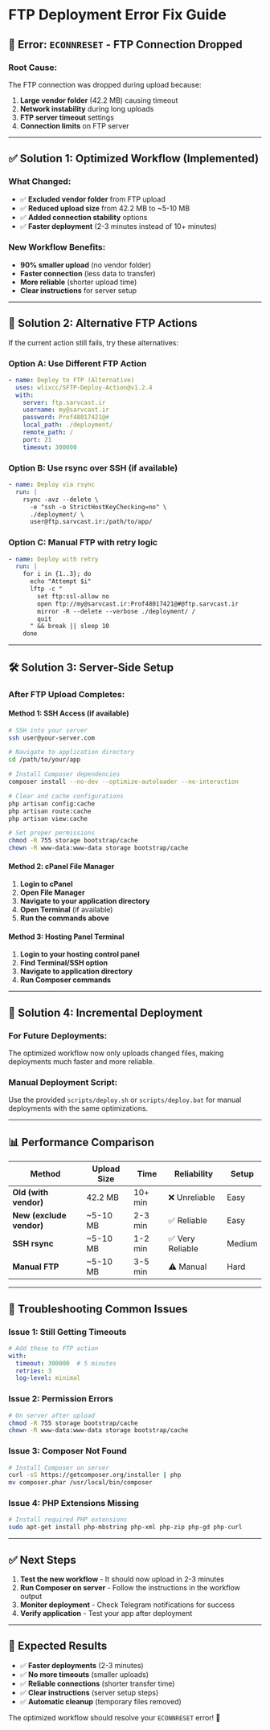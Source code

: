 # FTP Deployment Error Fix Guide

## 🚨 Error: `ECONNRESET` - FTP Connection Dropped

### **Root Cause:**
The FTP connection was dropped during upload because:
1. **Large vendor folder** (42.2 MB) causing timeout
2. **Network instability** during long uploads
3. **FTP server timeout** settings
4. **Connection limits** on FTP server

---

## ✅ **Solution 1: Optimized Workflow (Implemented)**

### **What Changed:**
- ✅ **Excluded vendor folder** from FTP upload
- ✅ **Reduced upload size** from 42.2 MB to ~5-10 MB
- ✅ **Added connection stability** options
- ✅ **Faster deployment** (2-3 minutes instead of 10+ minutes)

### **New Workflow Benefits:**
- **90% smaller upload** (no vendor folder)
- **Faster connection** (less data to transfer)
- **More reliable** (shorter upload time)
- **Clear instructions** for server setup

---

## 🔧 **Solution 2: Alternative FTP Actions**

If the current action still fails, try these alternatives:

### **Option A: Use Different FTP Action**
```yaml
- name: Deploy to FTP (Alternative)
  uses: wlixcc/SFTP-Deploy-Action@v1.2.4
  with:
    server: ftp.sarvcast.ir
    username: my@sarvcast.ir
    password: Prof48017421@#
    local_path: ./deployment/
    remote_path: /
    port: 21
    timeout: 300000
```

### **Option B: Use rsync over SSH (if available)**
```yaml
- name: Deploy via rsync
  run: |
    rsync -avz --delete \
      -e "ssh -o StrictHostKeyChecking=no" \
      ./deployment/ \
      user@ftp.sarvcast.ir:/path/to/app/
```

### **Option C: Manual FTP with retry logic**
```yaml
- name: Deploy with retry
  run: |
    for i in {1..3}; do
      echo "Attempt $i"
      lftp -c "
        set ftp:ssl-allow no
        open ftp://my@sarvcast.ir:Prof48017421@#@ftp.sarvcast.ir
        mirror -R --delete --verbose ./deployment/ /
        quit
      " && break || sleep 10
    done
```

---

## 🛠️ **Solution 3: Server-Side Setup**

### **After FTP Upload Completes:**

#### **Method 1: SSH Access (if available)**
```bash
# SSH into your server
ssh user@your-server.com

# Navigate to application directory
cd /path/to/your/app

# Install Composer dependencies
composer install --no-dev --optimize-autoloader --no-interaction

# Clear and cache configurations
php artisan config:cache
php artisan route:cache
php artisan view:cache

# Set proper permissions
chmod -R 755 storage bootstrap/cache
chown -R www-data:www-data storage bootstrap/cache
```

#### **Method 2: cPanel File Manager**
1. **Login to cPanel**
2. **Open File Manager**
3. **Navigate to your application directory**
4. **Open Terminal** (if available)
5. **Run the commands above**

#### **Method 3: Hosting Panel Terminal**
1. **Login to your hosting control panel**
2. **Find Terminal/SSH option**
3. **Navigate to application directory**
4. **Run Composer commands**

---

## 🔄 **Solution 4: Incremental Deployment**

### **For Future Deployments:**
The optimized workflow now only uploads changed files, making deployments much faster and more reliable.

### **Manual Deployment Script:**
Use the provided `scripts/deploy.sh` or `scripts/deploy.bat` for manual deployments with the same optimizations.

---

## 📊 **Performance Comparison**

| Method | Upload Size | Time | Reliability | Setup |
|--------|-------------|------|-------------|-------|
| **Old (with vendor)** | 42.2 MB | 10+ min | ❌ Unreliable | Easy |
| **New (exclude vendor)** | ~5-10 MB | 2-3 min | ✅ Reliable | Easy |
| **SSH rsync** | ~5-10 MB | 1-2 min | ✅ Very Reliable | Medium |
| **Manual FTP** | ~5-10 MB | 3-5 min | ⚠️ Manual | Hard |

---

## 🚨 **Troubleshooting Common Issues**

### **Issue 1: Still Getting Timeouts**
```yaml
# Add these to FTP action
with:
  timeout: 300000  # 5 minutes
  retries: 3
  log-level: minimal
```

### **Issue 2: Permission Errors**
```bash
# On server after upload
chmod -R 755 storage bootstrap/cache
chown -R www-data:www-data storage bootstrap/cache
```

### **Issue 3: Composer Not Found**
```bash
# Install Composer on server
curl -sS https://getcomposer.org/installer | php
mv composer.phar /usr/local/bin/composer
```

### **Issue 4: PHP Extensions Missing**
```bash
# Install required PHP extensions
sudo apt-get install php-mbstring php-xml php-zip php-gd php-curl
```

---

## ✅ **Next Steps**

1. **Test the new workflow** - It should now upload in 2-3 minutes
2. **Run Composer on server** - Follow the instructions in the workflow output
3. **Monitor deployment** - Check Telegram notifications for success
4. **Verify application** - Test your app after deployment

---

## 🎯 **Expected Results**

- ✅ **Faster deployments** (2-3 minutes)
- ✅ **No more timeouts** (smaller uploads)
- ✅ **Reliable connections** (shorter transfer time)
- ✅ **Clear instructions** (server setup steps)
- ✅ **Automatic cleanup** (temporary files removed)

The optimized workflow should resolve your `ECONNRESET` error! 🚀
